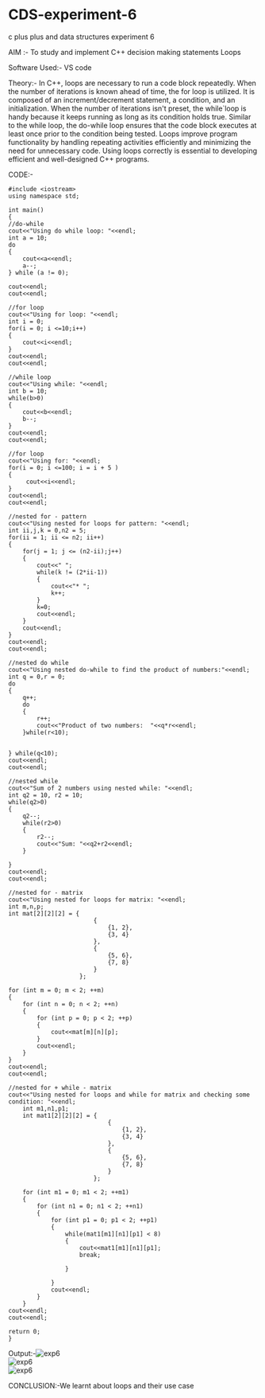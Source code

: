 # CDS-experiment-6
c plus plus and data structures experiment 6

AIM :- To study and implement C++ decision making statements Loops<br>

Software Used:- VS code 

Theory:- In C++, loops are necessary to run a code block repeatedly. When the number of iterations is known ahead of time, the for loop is utilized. It is composed of an increment/decrement statement, a condition, and an initialization. When the number of iterations isn't preset, the while`loop is handy because it keeps running as long as its condition holds true. Similar to the while loop, the do-while loop ensures that the code block executes at least once prior to the condition being tested. Loops improve program functionality by handling repeating activities efficiently and minimizing the need for unnecessary code. Using loops correctly is essential to developing efficient and well-designed C++ programs. <br>

CODE:- <br>



    #include <iostream>
    using namespace std; 

    int main()
    {
    //do-while
    cout<<"Using do while loop: "<<endl;
    int a = 10;
    do
    {
        cout<<a<<endl;
        a--;
    } while (a != 0);

    cout<<endl;
    cout<<endl;

    //for loop
    cout<<"Using for loop: "<<endl;
    int i = 0;
    for(i = 0; i <=10;i++)
    {
        cout<<i<<endl;
    }
    cout<<endl;
    cout<<endl;

    //while loop
    cout<<"Using while: "<<endl;
    int b = 10;
    while(b>0)
    {
        cout<<b<<endl;
        b--;
    }
    cout<<endl;
    cout<<endl;

    //for loop
    cout<<"Using for: "<<endl;
    for(i = 0; i <=100; i = i + 5 )
    {
         cout<<i<<endl;
    }
    cout<<endl;
    cout<<endl;

    //nested for - pattern
    cout<<"Using nested for loops for pattern: "<<endl;
    int ii,j,k = 0,n2 = 5;
    for(ii = 1; ii <= n2; ii++)
    {
        for(j = 1; j <= (n2-ii);j++)
        {
            cout<<" ";
            while(k != (2*ii-1))
            {
                cout<<"* ";
                k++;
            }
            k=0;
            cout<<endl;    
        }   
        cout<<endl;
    }
    cout<<endl;
    cout<<endl;

    //nested do while
    cout<<"Using nested do-while to find the product of numbers:"<<endl;
    int q = 0,r = 0;
    do
    {
        q++;
        do
        {
            r++;
            cout<<"Product of two numbers:  "<<q*r<<endl;
        }while(r<10);
        

    } while(q<10);
    cout<<endl;
    cout<<endl; 

    //nested while
    cout<<"Sum of 2 numbers using nested while: "<<endl;
    int q2 = 10, r2 = 10;
    while(q2>0)
    {
        q2--;
        while(r2>0)
        {
            r2--;
            cout<<"Sum: "<<q2+r2<<endl;
        }

    }
    cout<<endl;
    cout<<endl; 
    
    //nested for - matrix
    cout<<"Using nested for loops for matrix: "<<endl;
    int m,n,p;
    int mat[2][2][2] = {
                            {
                                {1, 2},
                                {3, 4}
                            }, 
                            {
                                {5, 6}, 
                                {7, 8}
                            }
                        };

    for (int m = 0; m < 2; ++m) 
    {
        for (int n = 0; n < 2; ++n) 
        {
            for (int p = 0; p < 2; ++p) 
            {
                cout<<mat[m][n][p];
            }
            cout<<endl;
        }
    }
    cout<<endl;
    cout<<endl; 
    
    //nested for + while - matrix
    cout<<"Using nested for loops and while for matrix and checking some condition: "<<endl;
        int m1,n1,p1;
        int mat1[2][2][2] = {
                                {
                                    {1, 2},
                                    {3, 4}
                                }, 
                                {
                                    {5, 6}, 
                                    {7, 8}
                                }
                            };

        for (int m1 = 0; m1 < 2; ++m1) 
        {
            for (int n1 = 0; n1 < 2; ++n1) 
            {
                for (int p1 = 0; p1 < 2; ++p1) 
                {
                    while(mat1[m1][n1][p1] < 8)
                    {
                        cout<<mat1[m1][n1][p1];
                        break;

                    }
                    
                }
                cout<<endl;
            }
        }
    cout<<endl;
    cout<<endl; 

    return 0;
    }

Output:-![exp6](https://github.com/VandanGupte101727/CDS-experiment-6/blob/main/Screenshot%202024-08-04%20at%203.30.36%20PM.png)<br>
![exp6](https://github.com/VandanGupte101727/CDS-experiment-6/blob/main/Screenshot%202024-08-04%20at%203.30.12%20PM.png)<br>
![exp6](https://github.com/VandanGupte101727/CDS-experiment-6/blob/main/Screenshot%202024-08-04%20at%203.30.27%20PM.png)<br>


CONCLUSION:-We learnt about loops and their use case
